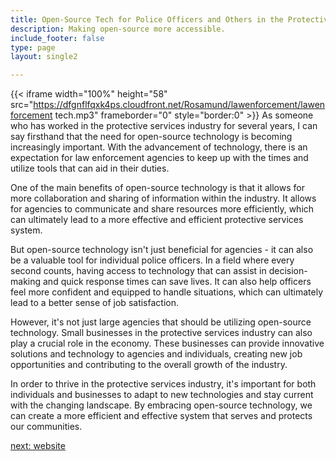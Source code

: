 ```yaml
---
title: Open-Source Tech for Police Officers and Others in the Protective Services  Industry
description: Making open-source more accessible.
include_footer: false
type: page
layout: single2

---
```


{{< iframe width="100%" height="58" src="https://dfgnflfqxk4ps.cloudfront.net/Rosamund/lawenforcement/lawenforcement tech.mp3" frameborder="0" style="border:0" >}}
As someone who has worked in the protective services industry for several years, I can say firsthand that the need for open-source technology is becoming increasingly important. With the advancement of technology, there is an expectation for law enforcement agencies to keep up with the times and utilize tools that can aid in their duties.

One of the main benefits of open-source technology is that it allows for more collaboration and sharing of information within the industry. It allows for agencies to communicate and share resources more efficiently, which can ultimately lead to a more effective and efficient protective services system.

But open-source technology isn't just beneficial for agencies - it can also be a valuable tool for individual police officers. In a field where every second counts, having access to technology that can assist in decision-making and quick response times can save lives. It can also help officers feel more confident and equipped to handle situations, which can ultimately lead to a better sense of job satisfaction.

However, it's not just large agencies that should be utilizing open-source technology. Small businesses in the protective services industry can also play a crucial role in the economy. These businesses can provide innovative solutions and technology to agencies and individuals, creating new job opportunities and contributing to the overall growth of the industry.

In order to thrive in the protective services industry, it's important for both individuals and businesses to adapt to new technologies and stay current with the changing landscape. By embracing open-source technology, we can create a more efficient and effective system that serves and protects our communities.


<a href="https://workdojos.com/lawenforcement/website">next: website</a>

